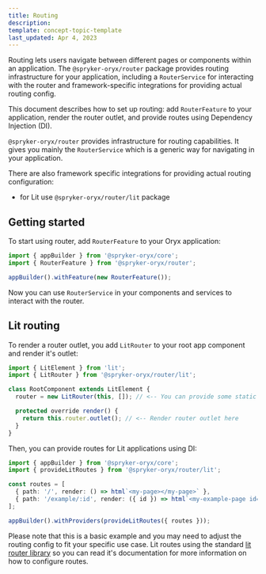 ```yaml
---
title: Routing
description:
template: concept-topic-template
last_updated: Apr 4, 2023
---
```


Routing lets users navigate between different pages or components within an application. The `@spryker-oryx/router` package provides routing infrastructure for your application, including a `RouterService` for interacting with the router and framework-specific integrations for providing actual routing config.

This document describes how to set up routing: add `RouterFeature` to your application, render the router outlet, and provide routes using Dependency Injection (DI)<!-- add a link -->.

`@spryker-oryx/router` provides infrastructure for routing capabilities. It gives you mainly the `RouterService` which is a generic way for navigating in your application.

There are also framework specific integrations for providing actual routing configuration:

- for Lit use `@spryker-oryx/router/lit` package

## Getting started

To start using router, add `RouterFeature` to your Oryx application:

```ts
import { appBuilder } from '@spryker-oryx/core';
import { RouterFeature } from '@spryker-oryx/router';

appBuilder().withFeature(new RouterFeature());
```

Now you can use `RouterService` in your components and services to interact with the router.

## Lit routing

To render a router outlet, you add `LitRouter` to your root app component and render it's outlet:

```ts
import { LitElement } from 'lit';
import { LitRouter } from '@spryker-oryx/router/lit';

class RootComponent extends LitElement {
  router = new LitRouter(this, []); // <-- You can provide some static routes here

  protected override render() {
    return this.router.outlet(); // <-- Render router outlet here
  }
}
```

Then, you can provide routes for Lit applications using DI:

```ts
import { appBuilder } from '@spryker-oryx/core';
import { provideLitRoutes } from '@spryker-oryx/router/lit';

const routes = [
  { path: '/', render: () => html`<my-page></my-page>` },
  { path: '/example/:id', render: ({ id }) => html`<my-example-page id=${id}></my-example-page>` },
];

appBuilder().withProviders(provideLitRoutes({ routes }));
```

Please note that this is a basic example and you may need to adjust the routing config to fit your specific use case.
Lit routes using the standard [lit router library](https://github.com/lit/lit/tree/main/packages/labs/router#readme) so you can read it's documentation for more information on how to configure routes.
